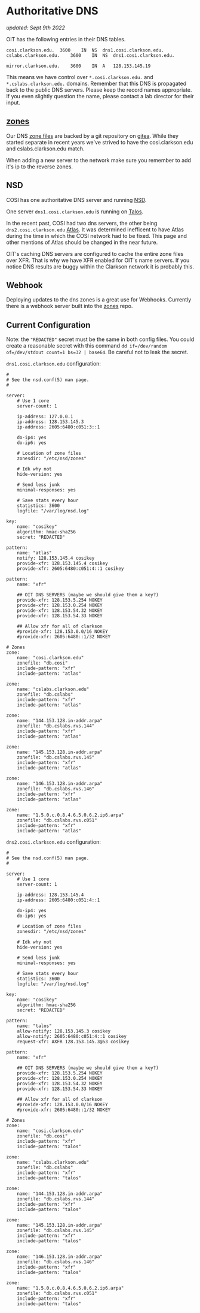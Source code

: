 # Authoritative DNS

_updated: Sept 9th 2022_

OIT has the following entries in their DNS tables. 

```
cosi.clarkson.edu.	3600	IN	NS	dns1.cosi.clarkson.edu.
cslabs.clarkson.edu.	3600	IN	NS	dns1.cosi.clarkson.edu.

mirror.clarkson.edu.	3600	IN	A	128.153.145.19
```

This means we have control over `*.cosi.clarkson.edu.` and `*.cslabs.clarkson.edu.` domains. Remember that this DNS is propagated back to the public DNS servers. Please keep the record names appropriate. If you even slightly question the name, please contact a lab director for their input.

## [zones](https://gitea.cosi.clarkson.edu/COSI_Maintainers/zones)

Our DNS [zone files](https://en.wikipedia.org/wiki/Zone_file) are backed by a git repository on [gitea](../websites/gitea.md). While they started separate in recent years we've strived to have the cosi.clarkson.edu and cslabs.clarkson.edu match.

When adding a new server to the network make sure you remember to add it's ip to the reverse zones.

## NSD

COSI has one authoritative DNS server and running [NSD](https://en.wikipedia.org/wiki/NSD).

One server `dns1.cosi.clarkson.edu` is running on [Talos](../infrastructure/servers/talos.md). 

In the recent past, COSI had two dns servers, the other being `dns2.cosi.clarkson.edu` [Atlas](../infrastructure/vms.md#atlas). It was determined inefficent to have Atlas during the time in which the COSI network had to be fixed. This page and other mentions of Atlas should be changed in the near future.

OIT's caching DNS servers are configured to cache the entire zone files over XFR. That is why we have XFR enabled for OIT's name servers. If you notice DNS results are buggy within the Clarkson network it is probably this.

## Webhook

Deploying updates to the dns zones is a great use for Webhooks. Currently there is a webhook server built into the [zones](https://gitea.cosi.clarkson.edu/COSI_Maintainers/zones) repo.

## Current Configuration

Note: the `"REDACTED"` secret must be the same in both config files. You could create a reasonable secret with this command `dd if=/dev/random of=/dev/stdout count=1 bs=32 | base64`. Be careful not to leak the secret.

`dns1.cosi.clarkson.edu` configuration:
```
#
# See the nsd.conf(5) man page.
#

server:
	# Use 1 core
	server-count: 1

	ip-address: 127.0.0.1
	ip-address: 128.153.145.3
	ip-address: 2605:6480:c051:3::1

	do-ip4: yes
	do-ip6: yes

	# Location of zone files
	zonesdir: "/etc/nsd/zones"

	# Idk why not
	hide-version: yes

	# Send less junk
	minimal-responses: yes

	# Save stats every hour
	statistics: 3600
	logfile: "/var/log/nsd.log"

key:
	name: "cosikey"
	algorithm: hmac-sha256
	secret: "REDACTED"

pattern:
	name: "atlas"
	notify: 128.153.145.4 cosikey
	provide-xfr: 128.153.145.4 cosikey
	provide-xfr: 2605:6480:c051:4::1 cosikey

pattern:
	name: "xfr"

	## OIT DNS SERVERS (maybe we should give them a key?)
	provide-xfr: 128.153.5.254 NOKEY
	provide-xfr: 128.153.0.254 NOKEY
	provide-xfr: 128.153.54.32 NOKEY
	provide-xfr: 128.153.54.33 NOKEY
	
	## Allow xfr for all of clarkson
	#provide-xfr: 128.153.0.0/16 NOKEY
	#provide-xfr: 2605:6480::1/32 NOKEY

# Zones
zone:
	name: "cosi.clarkson.edu"
	zonefile: "db.cosi"
	include-pattern: "xfr"
	include-pattern: "atlas"

zone:
	name: "cslabs.clarkson.edu"
	zonefile: "db.cslabs"
	include-pattern: "xfr"
	include-pattern: "atlas"

zone:
	name: "144.153.128.in-addr.arpa"
	zonefile: "db.cslabs.rvs.144"
	include-pattern: "xfr"
	include-pattern: "atlas"

zone:
	name: "145.153.128.in-addr.arpa"
	zonefile: "db.cslabs.rvs.145"
	include-pattern: "xfr"
	include-pattern: "atlas"

zone:
	name: "146.153.128.in-addr.arpa"
	zonefile: "db.cslabs.rvs.146"
	include-pattern: "xfr"
	include-pattern: "atlas"

zone:
	name: "1.5.0.c.0.8.4.6.5.0.6.2.ip6.arpa"
	zonefile: "db.cslabs.rvs.c051"
	include-pattern: "xfr"
	include-pattern: "atlas"
```

`dns2.cosi.clarkson.edu` configuration:

```
#
# See the nsd.conf(5) man page.
#

server:
	# Use 1 core
	server-count: 1

	ip-address: 128.153.145.4
	ip-address: 2605:6480:c051:4::1

	do-ip4: yes
	do-ip6: yes

	# Location of zone files
	zonesdir: "/etc/nsd/zones"

	# Idk why not
	hide-version: yes

	# Send less junk
	minimal-responses: yes

	# Save stats every hour
	statistics: 3600
	logfile: "/var/log/nsd.log"

key:
	name: "cosikey"
	algorithm: hmac-sha256
	secret: "REDACTED"

pattern:
	name: "talos"
	allow-notify: 128.153.145.3 cosikey
	allow-notify: 2605:6480:c051:4::1 cosikey
	request-xfr: AXFR 128.153.145.3@53 cosikey

pattern:
	name: "xfr"

	## OIT DNS SERVERS (maybe we should give them a key?)
	provide-xfr: 128.153.5.254 NOKEY
	provide-xfr: 128.153.0.254 NOKEY
	provide-xfr: 128.153.54.32 NOKEY
	provide-xfr: 128.153.54.33 NOKEY

	## Allow xfr for all of clarkson
	#provide-xfr: 128.153.0.0/16 NOKEY
	#provide-xfr: 2605:6480::1/32 NOKEY

# Zones
zone:
	name: "cosi.clarkson.edu"
	zonefile: "db.cosi"
	include-pattern: "xfr"
	include-pattern: "talos"

zone:
	name: "cslabs.clarkson.edu"
	zonefile: "db.cslabs"
	include-pattern: "xfr"
	include-pattern: "talos"

zone:
	name: "144.153.128.in-addr.arpa"
	zonefile: "db.cslabs.rvs.144"
	include-pattern: "xfr"
	include-pattern: "talos"

zone:
	name: "145.153.128.in-addr.arpa"
	zonefile: "db.cslabs.rvs.145"
	include-pattern: "xfr"
	include-pattern: "talos"

zone:
	name: "146.153.128.in-addr.arpa"
	zonefile: "db.cslabs.rvs.146"
	include-pattern: "xfr"
	include-pattern: "talos"

zone:
	name: "1.5.0.c.0.8.4.6.5.0.6.2.ip6.arpa"
	zonefile: "db.cslabs.rvs.c051"
	include-pattern: "xfr"
	include-pattern: "talos"
```
